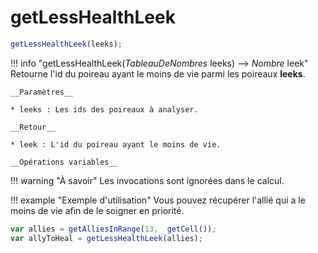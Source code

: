 # getLessHealthLeek
```js
getLessHealthLeek(leeks);
```
!!! info "getLessHealthLeek(_TableauDeNombres_ leeks) --> _Nombre_ leek"
    Retourne l'id du poireau ayant le moins de vie parmi les poireaux **leeks**.
    
    __Paramètres__
    
    * leeks : Les ids des poireaux à analyser.
    
    __Retour__
    
    * leek : L'id du poireau ayant le moins de vie.
    
    __Opérations variables__

!!! warning "À savoir"
    Les invocations sont ignorées dans le calcul.

!!! example "Exemple d'utilisation"
    Vous pouvez récupérer l'allié qui a le moins de vie afin de le soigner en priorité.
    
```js
var allies = getAlliesInRange(13,  getCell());
var allyToHeal = getLessHealthLeek(allies);
```




